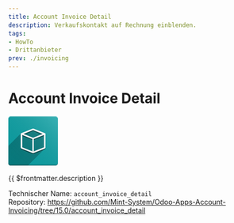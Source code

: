 ```yaml
---
title: Account Invoice Detail
description: Verkaufskontakt auf Rechnung einblenden.
tags:
- HowTo
- Drittanbieter
prev: ./invoicing
---
```

# Account Invoice Detail

![icon_oms_box](attachments/icon_oms_box.png)

{{ $frontmatter.description }}

Technischer Name: `account_invoice_detail`\
Repository: <https://github.com/Mint-System/Odoo-Apps-Account-Invoicing/tree/15.0/account_invoice_detail>
